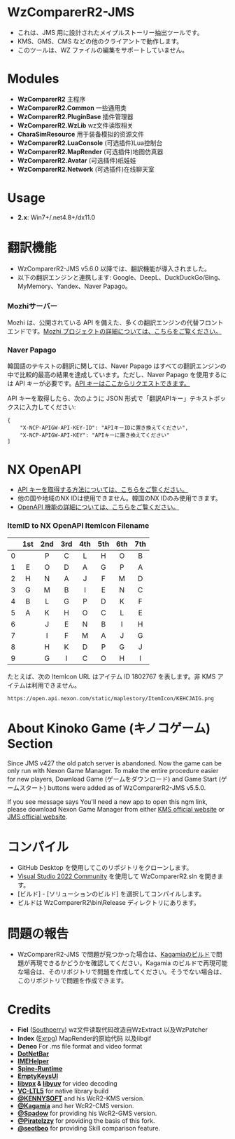 # WzComparerR2-JMS
- これは、JMS 用に設計されたメイプルストーリー抽出ツールです。
- KMS、GMS、CMS などの他のクライアントで動作します。
- このツールは、WZ ファイルの編集をサポートしていません。

# Modules
- **WzComparerR2** 主程序
- **WzComparerR2.Common** 一些通用类
- **WzComparerR2.PluginBase** 插件管理器
- **WzComparerR2.WzLib** wz文件读取相关
- **CharaSimResource** 用于装备模拟的资源文件
- **WzComparerR2.LuaConsole** (可选插件)Lua控制台
- **WzComparerR2.MapRender** (可选插件)地图仿真器
- **WzComparerR2.Avatar** (可选插件)纸娃娃
- **WzComparerR2.Network** (可选插件)在线聊天室

# Usage
- **2.x**: Win7+/.net4.8+/dx11.0

# 翻訳機能
- WzComparerR2-JMS v5.6.0 以降では、翻訳機能が導入されました。
- 以下の翻訳エンジンと連携します: Google、DeepL、DuckDuckGo/Bing、MyMemory、Yandex、Naver Papago。

### Mozhiサーバー
Mozhi は、公開されている API を備えた、多くの翻訳エンジンの代替フロントエンドです。[Mozhi プロジェクトの詳細については、こちらをご覧ください。](https://mozhi.aryak.me/about)

### Naver Papago
韓国語のテキストの翻訳に関しては、Naver Papago はすべての翻訳エンジンの中で比較的最高の結果を達成しています。ただし、Naver Papago を使用するには API キーが必要です。[API キーはここからリクエストできます。](https://guide.ncloud-docs.com/docs/ja/papagotranslation-api)

API キーを取得したら、次のように JSON 形式で「翻訳APIキー」テキストボックスに入力してください:
```
{
    "X-NCP-APIGW-API-KEY-ID": "APIキーIDに置き換えてください",
    "X-NCP-APIGW-API-KEY": "APIキーに置き換えてください"
]
```

# NX OpenAPI
- [API キーを取得する方法については、こちらをご覧ください。](https://openapi.nexon.com/guide/prepare-in-advance/)
- 他の国や地域のNX IDは使用できません。韓国のNX IDのみ使用できます。
- [OpenAPI 機能の詳細については、こちらをご覧ください。](https://openapi.nexon.com/game/maplestory/)

### ItemID to NX OpenAPI ItemIcon Filename
|   |1st |2nd |3rd |4th |5th |6th |7th |
|:-:|:-:|:-:|:-:|:-:|:-:|:-:|:-:|
|0  |    |P   |C   |L   |H   |O   |B   |
|1  |E   |O   |D   |A   |G   |P   |A   |
|2  |H   |N   |A   |J   |F   |M   |D   |
|3  |G   |M   |B   |I   |E   |N   |C   |
|4  |B   |L   |G   |P   |D   |K   |F   |
|5  |A   |K   |H   |O   |C   |L   |E   |
|6  |    |J   |E   |N   |B   |I   |H   |
|7  |    |I   |F   |M   |A   |J   |G   |
|8  |    |H   |K   |D   |P   |G   |J   |
|9  |    |G   |I   |C   |O   |H   |I   |

たとえば、次の ItemIcon URL はアイテム ID 1802767 を表します。非 KMS アイテムは利用できません。
```
https://open.api.nexon.com/static/maplestory/ItemIcon/KEHCJAIG.png
```

# About Kinoko Game (キノコゲーム) Section

Since JMS v427 the old patch server is abandoned. Now the game can be only run with Nexon Game Manager. To make the entire procedure easier for new players, Download Game (ゲームをダウンロード) and Game Start (ゲームスタート) buttons were added as of WzComparerR2-JMS v5.5.0.

If you see message says You'll need a new app to open this ngm link, please download Nexon Game Manager from either [KMS official website](https://maplestory.nexon.com/Common/PDS/Download) or [JMS official website](https://maplestory.nexon.co.jp).

# コンパイル
- GitHub Desktop を使用してこのリポジトリをクローンします。
- [Visual Studio 2022 Community](https://visualstudio.microsoft.com/downloads/) を使用して WzComparerR2.sln を開きます。
- [ビルド] - [ソリューションのビルド] を選択してコンパイルします。
- ビルドは WzComparerR2\bin\Release ディレクトリにあります。

# 問題の報告
- WzComparerR2-JMS で問題が見つかった場合は、[Kagamiaのビルド](https://github.com/Kagamia/WzComparerR2/releases/latest)で問題が再現できるかどうかを確認してください。Kagamia のビルドで再現可能な場合は、そのリポジトリで問題を作成してください。そうでない場合は、このリポジトリで問題を作成できます。


# Credits
- **Fiel** ([Southperry](http://www.southperry.net))  wz文件读取代码改造自WzExtract 以及WzPatcher
- **Index** ([Exrpg](http://bbs.exrpg.com/space-uid-137285.html)) MapRender的原始代码 以及libgif
- **Deneo** For .ms file format and video format
- **[DotNetBar](http://www.devcomponents.com/)**
- **[IMEHelper](https://github.com/JLChnToZ/IMEHelper)**
- **[Spine-Runtime](https://github.com/EsotericSoftware/spine-runtimes)**
- **[EmptyKeysUI](https://github.com/EmptyKeys)**
- **[libvpx](https://www.webmproject.org/code/) & [libyuv](https://chromium.googlesource.com/libyuv/libyuv/)** for video decoding
- **[VC-LTL5](https://github.com/Chuyu-Team/VC-LTL5)** for native library build
- **[@KENNYSOFT](https://github.com/KENNYSOFT)** and his WcR2-KMS version.
- **[@Kagamia](https://github.com/Kagamia)** and her WcR2-CMS version.
- **[@Spadow](https://github.com/Sunaries)** for providing his WcR2-GMS version.
- **[@PirateIzzy](https://github.comPirateIzzy)** for providing the basis of this fork.
- **[@seotbeo](https://github.com/seotbeo)** for providing Skill comparison feature.
